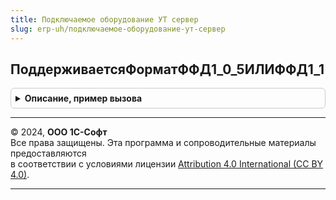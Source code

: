 ```yaml
---
title: Подключаемое оборудование УТ сервер
slug: erp-uh/подключаемое-оборудование-ут-сервер
---
```



## ПоддерживаетсяФорматФФД1_0_5ИЛИФФД1_1
<details style="margin: 1em 0; padding: 0.5em; border: 1px solid #ccc; border-radius: 6px;">

<summary style="font-weight: bold; cursor: pointer;">Описание, пример вызова</summary>

```bsl

// Сравнивает переданную версию ФФД на актуальность (На текущий момент актуальная версия 1.0.5 или 1.1).
//
// Параметры:
//  ВерсияФФД - Строка - Версия ФФД.
//
// Возвращаемое значение:
//  Булево - Версия актуальна.
//
Функция ПоддерживаетсяФорматФФД1_0_5ИЛИФФД1_1(ВерсияФФД) Экспорт
```

Пример вызова
```bsl
Результат = ПодключаемоеОборудованиеУТСервер.ПоддерживаетсяФорматФФД1_0_5ИЛИФФД1_1(ВерсияФФД) 
```
</details>

---

© 2024, **ООО 1С-Софт**  
Все права защищены. Эта программа и сопроводительные материалы предоставляются  
в соответствии с условиями лицензии [Attribution 4.0 International (CC BY 4.0)](https://creativecommons.org/licenses/by/4.0/legalcode).

---
